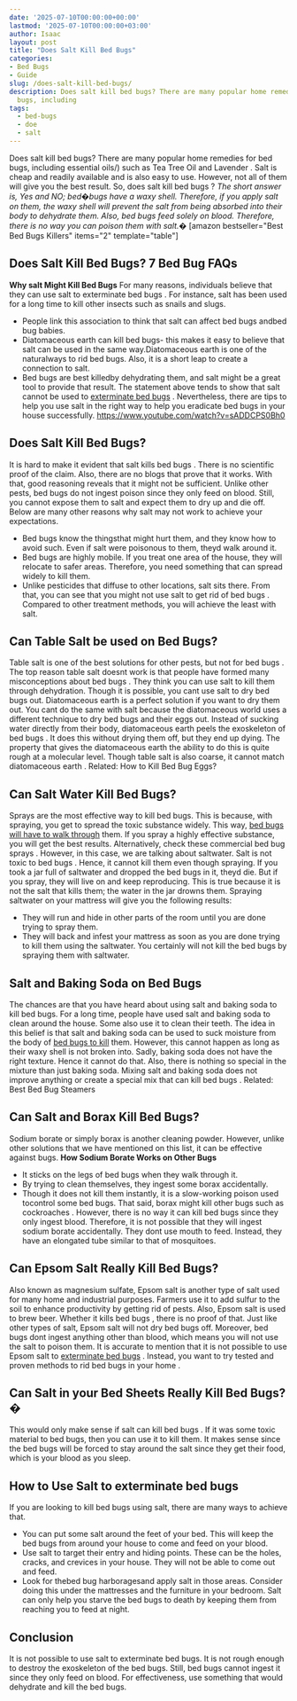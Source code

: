 ```yaml
---
date: '2025-07-10T00:00:00+00:00'
lastmod: '2025-07-10T00:00:00+03:00'
author: Isaac
layout: post
title: "Does Salt Kill Bed Bugs"
categories:
- Bed Bugs
- Guide
slug: /does-salt-kill-bed-bugs/
description: Does salt kill bed bugs? There are many popular home remedies for bed
  bugs, including
tags: 
  - bed-bugs
  - doe
  - salt
---
```

Does salt kill bed bugs? There are many popular home remedies for bed bugs, including
essential oils/)
such as
Tea Tree Oil
and
Lavender
.
Salt is cheap and readily available and is also easy to use. However, not all of them will give you the best result. So, does salt
kill bed bugs
?
*The short answer is, Yes and NO; bed�bugs have a waxy shell. Therefore, if you apply salt on them, the waxy shell will prevent the salt from being absorbed into their body to dehydrate them. Also, bed bugs feed solely on blood. Therefore, there is no way you can poison them with salt.�*
[amazon bestseller="Best Bed Bugs Killers" items="2" template="table"]
## Does Salt Kill Bed Bugs? 7 Bed Bug FAQs
**Why salt Might Kill Bed Bugs**
For many reasons, individuals believe that they can use salt to
exterminate bed bugs
. For instance,
salt has been used for a long time to kill
other insects such as snails and slugs.
- People link this association to think that salt can affect bed bugs andbed bug babies.
- Diatomaceous earth can kill bed bugs- this makes it easy to believe that salt can be used in the same way.Diatomaceous earth is one of the naturalways to rid bed bugs. Also, it is a short leap to create a connection to salt.
- Bed bugs are best killedby dehydrating them, and salt might be a great tool to provide that result.
The statement above tends to show that salt cannot be used to
[exterminate bed bugs](https://www.epa.gov/bedbugs/do-it-yourself-bed-bug-control)
. Nevertheless, there are tips to help you use salt in the right way to help you
eradicate bed bugs
in your house successfully.
https://www.youtube.com/watch?v=sADDCPS0Bh0
## **Does Salt Kill Bed Bugs?**
It is hard to make it evident that salt
kills bed bugs
. There is no scientific proof of the claim.
Also, there are no blogs that prove that it works. With that, good reasoning reveals that it might not be sufficient.
Unlike
other pests, bed bugs
do not ingest poison since they only feed on blood. Still, you cannot expose them to salt and expect them to dry up and die off. Below are many other reasons why salt may not work to achieve your expectations.
- Bed bugs know the thingsthat might hurt them, and they know how to avoid such. Even if salt were poisonous to them, theyd walk around it.
- Bed bugs are highly mobile. If you treat one area of the house, they will relocate to safer areas. Therefore, you need something that can spread widely to kill them.
- Unlike pesticides that diffuse to other locations, salt sits there.
From that, you can see that you might not use salt to get
rid of bed bugs
. Compared to other treatment methods, you will achieve the least with salt.
## **Can Table Salt be used on Bed Bugs?**
Table salt is one of the best solutions for other
pests, but not for bed bugs
. The top reason table salt doesnt work is that people have formed many
misconceptions about bed bugs
.
They think you can use salt to kill them through dehydration. Though it is possible, you cant use salt to dry bed bugs out.
Diatomaceous earth
is a perfect solution if you want to dry them out. You cant do the same with salt because the diatomaceous world uses a different technique to dry bed bugs and
their eggs
out.
Instead of sucking water directly from their body, diatomaceous earth peels the
exoskeleton of bed bugs
. It does this without drying them off, but they end up dying.
The property that gives the diatomaceous earth the ability to do this is quite rough at a molecular level. Though table salt is also coarse, it cannot match
diatomaceous earth
.
Related:
How to Kill Bed Bug Eggs?
## **Can Salt Water Kill Bed Bugs?**
Sprays are the most effective
way to kill bed bugs. This is because, with spraying, you get to spread the toxic substance widely. This way,
[bed bugs will have to walk through](https://pestpolicy.com/does-baby-powder-kill-bed-bugs/)
them.
If you spray a highly effective substance, you will get the best results. Alternatively, check these commercial
bed bug sprays
.
However, in this case, we are talking about saltwater. Salt is not
toxic to bed bugs
. Hence, it cannot kill them even though spraying. If you took a jar full of saltwater
and dropped the bed bugs
in it, theyd die.
But if you spray, they will live on and keep reproducing. This is true because it is not the salt that kills them; the water in the jar drowns them. Spraying saltwater on your mattress will give you the following results:
- They will run and hide in other parts of the room until you are done trying to spray them.
- They will back and infest your mattress as soon as you are done trying to kill them using the saltwater.
You certainly will not kill the
bed bugs by spraying
them with saltwater.
## **Salt and Baking Soda on Bed Bugs**
The chances are that you have heard about using salt and
baking soda to kill
bed bugs. For a long time, people have used salt and
baking soda to clean
around the house. Some also use it to clean their teeth.
The idea in this belief is that salt and baking soda can be used to suck moisture from the body of
[bed bugs to kill](https://pestpolicy.com/does-vinegar-kill-bed-bugs/)
them. However, this cannot happen as long as their waxy shell is not broken into. Sadly, baking soda does not have the right texture. Hence it cannot do that.
Also, there is nothing so special in the mixture than just baking soda. Mixing salt and baking soda does not improve anything or create a special mix that can
kill bed bugs
.
Related:
Best Bed Bug Steamers
## **Can Salt and Borax Kill Bed Bugs?**
Sodium borate or simply borax is another cleaning powder. However, unlike other solutions that we have mentioned on this list, it can be effective against bugs.
**How Sodium Borate Works on Other Bugs**
- It sticks on the legs of bed bugs when they walk through it.
- By trying to clean themselves, they ingest some borax accidentally.
- Though it does not kill them instantly, it is a slow-working poison used tocontrol some bed bugs.
That said, borax might
kill other bugs such as cockroaches
. However, there is no way it can kill bed bugs since they only ingest blood. Therefore, it is not possible that they will ingest sodium borate accidentally. They dont use mouth to feed. Instead, they have an elongated tube similar to that of mosquitoes.
## **Can Epsom Salt Really Kill Bed Bugs?**
Also known as magnesium sulfate, Epsom salt is another type of salt used for many home and industrial purposes. Farmers use it to add sulfur to the soil to enhance productivity by getting rid of pests. Also, Epsom salt is used to brew beer.
Whether it
kills bed bugs
, there is no proof of that. Just like other types of salt, Epsom salt will not dry bed bugs off. Moreover, bed bugs dont ingest anything other than blood, which means you will not use the salt to poison them.
It is accurate to mention that it is not possible to use Epsom salt to
[exterminate bed bugs](https://pestpolicy.com/does-dryer-kill-bed-bugs/)
. Instead, you want to try tested and proven methods to rid
bed bugs in your home
.
## **Can Salt in your Bed Sheets Really Kill Bed Bugs?�**
This would only make sense if salt can
kill bed bugs
. If it was some toxic material to bed bugs, then you can use it to kill them. It makes
sense since the bed bugs
will be forced to stay around the salt since they get their food, which is your blood as you sleep.
## **How to Use Salt to exterminate bed bugs**
If you are looking to kill bed bugs using salt, there are many ways to achieve that.
- You can put some salt around the feet of your bed. This will keep the bed bugs from around your house to come and feed on your blood.
- Use salt to target their entry and hiding points. These can be the holes, cracks, and crevices in your house. They will not be able to come out and feed.
- Look for thebed bug harboragesand apply salt in those areas. Consider doing this under the mattresses and the furniture in your bedroom.
Salt can only help you starve the bed bugs to death by keeping them from reaching you to feed at night.
## **Conclusion**
It is not possible to use salt to exterminate bed bugs. It is not rough enough to destroy the exoskeleton of the bed bugs.
Still, bed bugs cannot ingest it since they only feed on blood. For effectiveness, use something that would dehydrate and kill the bed bugs.
